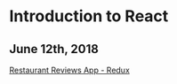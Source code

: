 # Introduction to React

## June 12th, 2018

[Restaurant Reviews App - Redux](https://github.com/jniziol/Introduction-to-React/blob/master/ReactExercise1.md)
